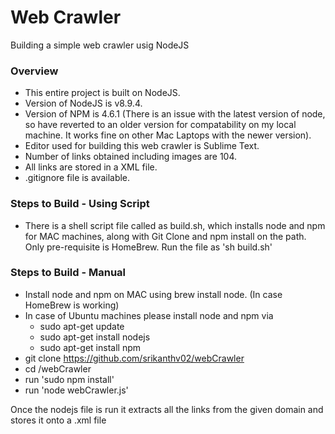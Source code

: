 # Web Crawler
Building a simple web crawler usig NodeJS


### Overview ### 
- This entire project is built on NodeJS.
- Version of NodeJS is v8.9.4.
- Version of NPM is 4.6.1 (There is an issue with the latest version of node, so have reverted to an older version for compatability on my local machine. It works fine on other Mac Laptops with the newer version).
- Editor used for building this web crawler is Sublime Text.
- Number of links obtained including images are 104.
- All links are stored in a XML file.
- .gitignore file is available.

### Steps to Build - Using Script ###
- There is a shell script file called as build.sh, which installs node and npm for MAC machines, along with Git Clone and npm install on the path. Only pre-requisite is HomeBrew. Run the file as 'sh build.sh'

### Steps to Build - Manual ###
- Install node and npm on MAC using brew install node. (In case HomeBrew is working)
- In case of Ubuntu machines please install node and npm via 
  - sudo apt-get update
  - sudo apt-get install nodejs
  - sudo apt-get install npm
- git clone  https://github.com/srikanthv02/webCrawler
- cd /webCrawler
- run 'sudo npm install'
- run 'node webCrawler.js'

Once the nodejs file is run it extracts all the links from the given domain and stores it onto a .xml file
